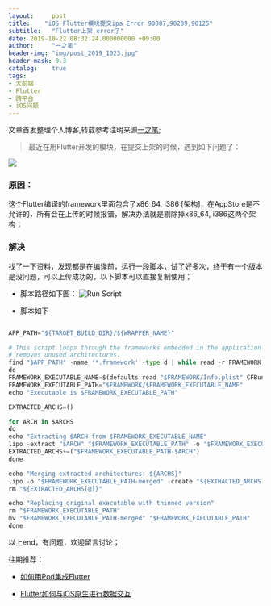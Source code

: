 ```yaml
---
layout:     post
title:    "iOS Flutter模块提交ipa Error 90087,90209,90125"
subtitle:   "Flutter上架 error了"
date: 2019-10-22 08:32:24.000000000 +09:00
author:     "一之笔"
header-img: "img/post_2019_1023.jpg"
header-mask: 0.3
catalog:    true
tags:
- 大前端
- Flutter
- 跨平台
- iOS问题
---
```


文章首发整理个人博客,转载参考注明来源[一之笔](https://yizibi.github.io/);

> 最近在用Flutter开发的模块，在提交上架的时候，遇到如下问题了：

![](http://yizhibi.6chemical.com/1571722745.png)

### 原因：
这个Flutter编译的framework里面包含了x86_64, i386 [架构]，在AppStore是不允许的，所有会在上传的时候报错，解决办法就是剔除掉x86_64, i386这两个架构；

### 解决
找了一下资料，发现都是在编译前，运行一段脚本，试了好多次，终于有一个版本是没问题，可以上传成功的，以下脚本可以直接复制使用；

* 脚本路径如下图：
![Run Script](http://yizhibi.6chemical.com/1571723646.png)

* 脚本如下

```Python

APP_PATH="${TARGET_BUILD_DIR}/${WRAPPER_NAME}"  

# This script loops through the frameworks embedded in the application and  
# removes unused architectures.  
find "$APP_PATH" -name '*.framework' -type d | while read -r FRAMEWORK  
do  
FRAMEWORK_EXECUTABLE_NAME=$(defaults read "$FRAMEWORK/Info.plist" CFBundleExecutable)  
FRAMEWORK_EXECUTABLE_PATH="$FRAMEWORK/$FRAMEWORK_EXECUTABLE_NAME"  
echo "Executable is $FRAMEWORK_EXECUTABLE_PATH"  

EXTRACTED_ARCHS=()  

for ARCH in $ARCHS  
do  
echo "Extracting $ARCH from $FRAMEWORK_EXECUTABLE_NAME"  
lipo -extract "$ARCH" "$FRAMEWORK_EXECUTABLE_PATH" -o "$FRAMEWORK_EXECUTABLE_PATH-$ARCH"  
EXTRACTED_ARCHS+=("$FRAMEWORK_EXECUTABLE_PATH-$ARCH")  
done  

echo "Merging extracted architectures: ${ARCHS}"  
lipo -o "$FRAMEWORK_EXECUTABLE_PATH-merged" -create "${EXTRACTED_ARCHS[@]}"  
rm "${EXTRACTED_ARCHS[@]}"  

echo "Replacing original executable with thinned version"  
rm "$FRAMEWORK_EXECUTABLE_PATH"  
mv "$FRAMEWORK_EXECUTABLE_PATH-merged" "$FRAMEWORK_EXECUTABLE_PATH"  
done  

```
以上end，有问题，欢迎留言讨论；

往期推荐：

* [如何用Pod集成Flutter]([https://yizibi.github.io/2019/05/10/%E5%A6%82%E4%BD%95%E7%94%A8Pod%E9%9B%86%E6%88%90Flutter/)

* [Flutter如何与iOS原生进行数据交互](https://yizibi.github.io/2019/06/25/Flutter%E5%A6%82%E4%BD%95%E4%B8%8EiOS%E5%8E%9F%E7%94%9F%E8%BF%9B%E8%A1%8C%E6%95%B0%E6%8D%AE%E4%BA%A4%E4%BA%92/)

